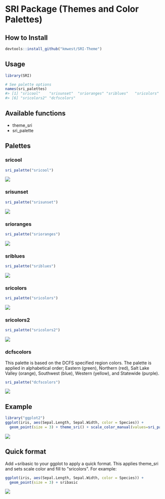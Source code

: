 <!-- README.md is generated from README.Rmd. Please edit that file -->
SRI Package (Themes and Color Palettes)
=======================================

How to Install
--------------

``` r
devtools::install_github("kmwest/SRI-Theme")
```

Usage
-----

``` r
library(SRI)

# See palette options
names(sri_palettes)
#> [1] "sricool"    "srisunset"  "srioranges" "sriblues"   "sricolors" 
#> [6] "sricolors2" "dcfscolors"
```

Available functions
-------------------

-   theme\_sri
-   sri\_palette

Palettes
--------

### sricool

``` r
sri_palette("sricool")
```

![](figure/sricool-1.png)

### srisunset

``` r
sri_palette("srisunset")
```

![](figure/srisunset-1.png)

### srioranges

``` r
sri_palette("srioranges")
```

![](figure/srioranges-1.png)

### sriblues

``` r
sri_palette("sriblues")
```

![](figure/sriblues-1.png)

### sricolors

``` r
sri_palette("sricolors")
```

![](figure/sricolors-1.png)

### sricolors2

``` r
sri_palette("sricolors2")
```

![](figure/sricolors2-1.png)

### dcfscolors

This palette is based on the DCFS specified region colors. The palette is applied in alphabetical order; Eastern (green), Northern (red), Salt Lake Valley (orange), Southwest (blue), Western (yellow), and Statewide (purple).

``` r
sri_palette("dcfscolors")
```

![](figure/dcfscolors-1.png)

Example
-------

``` r
library("ggplot2")
ggplot(iris, aes(Sepal.Length, Sepal.Width, color = Species)) +
  geom_point(size = 3) + theme_sri() + scale_color_manual(values=sri_palette("sricool"))
```

![](figure/example_plot-1.png)

Quick format
------------

Add +sribasic to your ggplot to apply a quick format. This applies theme\_sri and sets scale color and fill to "sricolors". For example:

``` r
ggplot(iris, aes(Sepal.Length, Sepal.Width, color = Species)) +
  geom_point(size = 3) + sribasic
```

![](figure/sribasic_plot-1.png)
